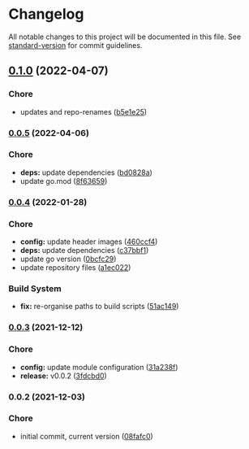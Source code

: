 # Changelog

All notable changes to this project will be documented in this file. See [standard-version](https://github.com/conventional-changelog/standard-version) for commit guidelines.

## [0.1.0](https://github.com/davidsneighbour/hugo-search-algolia/compare/v0.0.5...v0.1.0) (2022-04-07)


### Chore

* updates and repo-renames ([b5e1e25](https://github.com/davidsneighbour/hugo-search-algolia/commit/b5e1e254138d0b8b77a5d41502e113ebeb811af9))

### [0.0.5](https://github.com/dnb-org/dnb-hugo-search-algolia/compare/v0.0.4...v0.0.5) (2022-04-06)


### Chore

* **deps:** update dependencies ([bd0828a](https://github.com/dnb-org/dnb-hugo-search-algolia/commit/bd0828a1621f46d99fe14c81d1d63f1bf43d96e3))
* update go.mod ([8f63659](https://github.com/dnb-org/dnb-hugo-search-algolia/commit/8f6365954673ca53008448b7d59c996bbd2f869f))

### [0.0.4](https://github.com/dnb-org/dnb-hugo-search-algolia/compare/v0.0.3...v0.0.4) (2022-01-28)


### Chore

* **config:** update header images ([460ccf4](https://github.com/dnb-org/dnb-hugo-search-algolia/commit/460ccf4094b407319fad669f8ba21b4b06a26660))
* **deps:** update dependencies ([c37bbf1](https://github.com/dnb-org/dnb-hugo-search-algolia/commit/c37bbf1a268e2cc4ad84ea6fed83cd2ecbe0e378))
* update go version ([0bcfc29](https://github.com/dnb-org/dnb-hugo-search-algolia/commit/0bcfc29b1276753f1333e39224825ccf892a8e05))
* update repository files ([a1ec022](https://github.com/dnb-org/dnb-hugo-search-algolia/commit/a1ec02258753ec3de1c8f217eea39b538da5ad3c))


### Build System

* **fix:** re-organise paths to build scripts ([51ac149](https://github.com/dnb-org/dnb-hugo-search-algolia/commit/51ac1493dac451001e6bd819415897caf4fb98b4))

### [0.0.3](https://github.com/dnb-org/dnb-hugo-search-algolia/compare/v0.0.2...v0.0.3) (2021-12-12)


### Chore

* **config:** update module configuration ([31a238f](https://github.com/dnb-org/dnb-hugo-search-algolia/commit/31a238ffc8b093d5a36f3a202b94dc253ec39497))
* **release:** v0.0.2 ([3fdcbd0](https://github.com/dnb-org/dnb-hugo-search-algolia/commit/3fdcbd00a9e4c344c1b2614bbbdf8833bffbf830))

### 0.0.2 (2021-12-03)


### Chore

* initial commit, current version ([08fafc0](https://github.com/dnb-org/dnb-hugo-search-algolia/commit/08fafc08943e268fbed5ab821e6bd9109948fd43))
